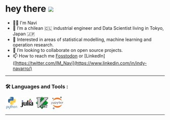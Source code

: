 <h1>
  hey there
  <img src="https://media.giphy.com/media/hvRJCLFzcasrR4ia7z/giphy.gif" width="30px"/>
</h1>

- :technologist: I'm Navi
- 👀 I’m a chilean :chile: industrial engineer and Data Scientist living in Tokyo, Japan :jp: 
- 🌱 Interested in areas of statistical modelling, machine learning and operation research. 
- 💞️ I’m looking to collaborate on open source projects.
- 📫 How to reach me [Fosstodon](https://fosstodon.org/web/@mikelech) or [Linkedln]([https://twitter.com/lM_Navi](https://www.linkedin.com/in/indy-navarro/)

---

### :hammer_and_wrench: Languages and Tools :

<img src="https://github.com/devicons/devicon/blob/master/icons/python/python-original-wordmark.svg" title="Python" alt="Python" width="40" height="40"/>&nbsp;
  <img src="https://github.com/devicons/devicon/blob/master/icons/julia/julia-original-wordmark.svg" title="Julia" alt="Julia" width="40" height="40"/>&nbsp;
  <img src="https://github.com/devicons/devicon/blob/master/icons/vim/vim-original.svg" title="vim" alt="vim" width="40" height="40"/>&nbsp;
  <img src="https://github.com/devicons/devicon/blob/master/icons/jupyter/jupyter-original-wordmark.svg" title="jupyter" alt="jupyter" width="40" height="40"/>&nbsp;



---


